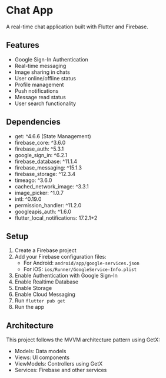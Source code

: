 # Chat App

A real-time chat application built with Flutter and Firebase.

## Features

- Google Sign-In Authentication
- Real-time messaging
- Image sharing in chats
- User online/offline status
- Profile management
- Push notifications
- Message read status
- User search functionality

## Dependencies

- get: ^4.6.6 (State Management)
- firebase_core: ^3.6.0
- firebase_auth: ^5.3.1
- google_sign_in: ^6.2.1
- firebase_database: ^11.1.4
- firebase_messaging: ^15.1.3
- firebase_storage: ^12.3.4
- timeago: ^3.6.0
- cached_network_image: ^3.3.1
- image_picker: ^1.0.7
- intl: ^0.19.0
- permission_handler: ^11.2.0
- googleapis_auth: ^1.6.0
- flutter_local_notifications: 17.2.1+2

## Setup

1. Create a Firebase project
2. Add your Firebase configuration files:
   - For Android: `android/app/google-services.json`
   - For iOS: `ios/Runner/GoogleService-Info.plist`
3. Enable Authentication with Google Sign-In
4. Enable Realtime Database
5. Enable Storage
6. Enable Cloud Messaging
7. Run `flutter pub get`
8. Run the app

## Architecture

This project follows the MVVM architecture pattern using GetX:

- Models: Data models
- Views: UI components
- ViewModels: Controllers using GetX
- Services: Firebase and other services

